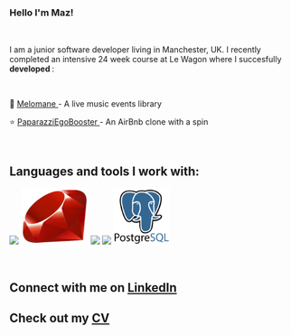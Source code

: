 ### Hello I'm Maz!  

<br>

I am a junior software developer living in Manchester, UK.
I recently completed an intensive 24 week course at Le Wagon where I succesfully <strong >developed </strong>:

 <br>
  
  🎸 <a href="https://github.com/MazElgonemy/Melomane"> Melomane </a> - A live music events library
  
  ⭐ <a href="https://github.com/MazElgonemy/Paparazzi-ego-booster"> PaparazziEgoBooster </a> - An AirBnb clone with a spin 
  
  <br>
  
  ## Languages and tools I work with: 

  
<p float="left" display="flex">
  <img src="https://download.logo.wine/logo/Ruby_on_Rails/Ruby_on_Rails-Logo.wine.png" width="200" />
 <img src= "https://raw.githubusercontent.com/devicons/devicon/master/icons/ruby/ruby-original.svg" height="100" width="120" />
  <img src="https://upload.wikimedia.org/wikipedia/commons/b/b2/Bootstrap_logo.svg" width="150"/> 
  <img src="https://camo.githubusercontent.com/528e232c728b497080cbf31d2a7e797caa81e402ff81643f79b2c2c395a29f17/68747470733a2f2f63646e2e6a7364656c6976722e6e65742f67682f64657669636f6e732f64657669636f6e2f69636f6e732f6a6176617363726970742f6a6176617363726970742d706c61696e2e737667" width="100" />
 <img src="https://raw.githubusercontent.com/devicons/devicon/master/icons/postgresql/postgresql-original-wordmark.svg" width="100" />
</p>

   <br> 
   
## Connect with me on <a href="www.linkedin.com/in/mazelgonemy1997" target="_blank"> LinkedIn </a>
## Check out my <a href="https://flowcv.com/resume/ls25iiiq7d" target="_blank">  CV </a>

<!--
**MazElgonemy/MazElgonemy** is a ✨ _special_ ✨ repository because its `README.md` (this file) appears on your GitHub profile.

Here are some ideas to get you started:

- 🔭 I’m currently working on ...
- 🌱 I’m currently learning ...
- 👯 I’m looking to collaborate on ...
- 🤔 I’m looking for help with ...
- 💬 Ask me about ...
- 📫 How to reach me: ...
- 😄 Pronouns: ...
- ⚡ Fun fact: ...
-->
